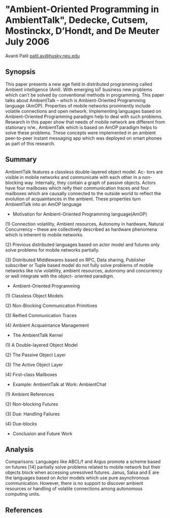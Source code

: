 
<meta charset=utf8>

# "Ambient-Oriented Programming in AmbientTalk", Dedecke, Cutsem, Mostinckx, D’Hondt, and De Meuter July 2006

Avanti Patil <patil.av@husky.neu.edu>

## Synopsis
This paper presents a new age field in distributed programming called Ambient intelligence (AmI). With emerging IoT business new problems which can’t be solved by conventional methods in programming. This paper talks about AmbientTalk – which is Ambient-Oriented Programming language (AmOP). Properties of mobile networks prominently include volatile connections and open network. Implementing languages based on Ambient-Oriented Programming paradigm help to deal with such problems. Research in this paper show that needs of mobile network are different from stationary n/w., AmbientTalk which is based on AmOP paradigm helps to solve these problems.  These concepts were implemented in an ambient peer-to-peer instant messaging app which was deployed on smart phones as part of this research.

## Summary

AmbientTalk features a classless double-layered object model. Ac- tors are visible in mobile networks and communicate with each other in a non- blocking way. Internally, they contain a graph of passive objects. Actors have four mailboxes which reify their communication traces and four mailboxes which are causally connected to the outside world to reflect the evolution of acquaintances in the ambient. These properties turn AmbientTalk into an AmOP language 

* Motivation for Ambient-Oriented Programming language(AmOP)

(1) Connection volatility, Ambient resources, Autonomy in hardware, Natural Concurrency – these are collectively described as hardware phenomena which is inherent to mobile networks. 

(2) Previous distributed languages based on actor model and futures only solve problems for mobile networks partially.

(3) Distributed Middlewares based on RPC, Data sharing, Publisher subscriber or Tuple based model do not fully solve problems of mobile networks like n/w volatility, ambient resources, autonomy and concurrency or well integrate with the object- oriented paradigm.

* Ambient-Oriented Programming 

(1)	Classless Object Models 

(2)	Non-Blocking Communication Primitives 

(3)	Reified Communication Traces 

(4)	Ambient Acquaintance Management 

* The AmbientTalk Kernel 

(1) A Double-layered Object Model 

(2) The Passive Object Layer 

(3) The Active Object Layer 

(4) First-class Mailboxes 

* Example: AmbientTalk at Work: AmbientChat 

(1) Ambient References 

(2) Non-blocking Futures 

(3) Due: Handling Failures 

(4) Due-blocks 

* Conclusion and Future Work 

## Analysis

Comparisons:
Languages like ABCL/f and Argus promote a scheme based on futures [14] partially solve problems related to mobile network but their objects block when accessing unresolved futures.
Janus, Salsa and E are the languages based on Actor models which use pure asynchronous communication. However, there is no support to discover ambient resources or handling of volatile connections among autonomous computing units. 

## References



